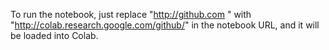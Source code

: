 To run the notebook, just replace "http://github.com " with "http://colab.research.google.com/github/" in the notebook URL, and it will be loaded into Colab.

